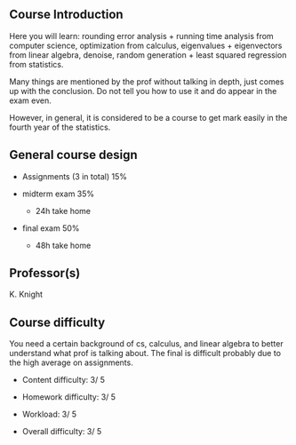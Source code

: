 ## Course Introduction

Here you will learn: rounding error analysis + running time analysis from computer science, optimization from calculus, eigenvalues + eigenvectors from linear algebra, denoise, random generation + least squared regression from statistics.

Many things are mentioned by the prof without talking in depth, just comes up with the conclusion.  Do not tell you how to use it and do appear in the exam even.  

However, in general, it is considered to be a course to get mark easily in the fourth year of the statistics.

## General course design

- Assignments (3 in total) 15%

- midterm exam 35%
    
    - 24h take home
    
- final exam 50%
    
    - 48h take home

## Professor(s)

K. Knight

## Course difficulty

You need a certain background of cs, calculus, and linear algebra to better understand what prof is talking about.  The final is difficult probably due to the high average on assignments.

- Content difficulty: 3/ 5

- Homework difficulty: 3/ 5

- Workload: 3/ 5

- Overall difficulty: 3/ 5